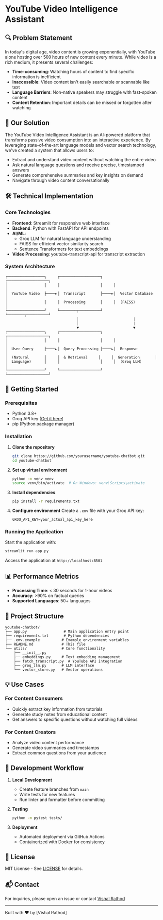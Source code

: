 # YouTube Video Intelligence Assistant

## 🔍 Problem Statement

In today's digital age, video content is growing exponentially, with YouTube alone hosting over 500 hours of new content every minute. While video is a rich medium, it presents several challenges:

- **Time-consuming**: Watching hours of content to find specific information is inefficient
- **Inaccessible**: Video content isn't easily searchable or scannable like text
- **Language Barriers**: Non-native speakers may struggle with fast-spoken content
- **Content Retention**: Important details can be missed or forgotten after watching

## 🚀 Our Solution

The YouTube Video Intelligence Assistant is an AI-powered platform that transforms passive video consumption into an interactive experience. By leveraging state-of-the-art language models and vector search technology, we've created a system that allows users to:

- Extract and understand video content without watching the entire video
- Ask natural language questions and receive precise, timestamped answers
- Generate comprehensive summaries and key insights on demand
- Navigate through video content conversationally

## 🛠️ Technical Implementation

### Core Technologies

- **Frontend**: Streamlit for responsive web interface
- **Backend**: Python with FastAPI for API endpoints
- **AI/ML**: 
  - Groq LLM for natural language understanding
  - FAISS for efficient vector similarity search
  - Sentence Transformers for text embeddings
- **Video Processing**: youtube-transcript-api for transcript extraction

### System Architecture

```
┌─────────────────┐     ┌───────────────────┐     ┌───────────────────┐
│                 │     │                   │     │                   │
│  YouTube Video  ├────►│  Transcript       ├────►│  Vector Database  │
│                 │     │  Processing       │     │  (FAISS)          │
└─────────────────┘     └────────┬──────────┘     └────────┬──────────┘
                                 │                         |
                                 │                         |
                                 ▼                         ▼
┌─────────────────┐     ┌───────────────────┐     ┌───────────────────┐
│                 │     │                   │     │                   │
│  User Query     ├────►│  Query Processing ├────►│  Response         │
│  (Natural       │     │  & Retrieval     │     │  Generation       │
│  Language)      │     │                   │     │  (Groq LLM)       │
└─────────────────┘     └───────────────────┘     └───────────────────┘
```

## 🚀 Getting Started

### Prerequisites

- Python 3.8+
- Groq API key ([Get it here](https://console.groq.com/))
- pip (Python package manager)

### Installation

1. **Clone the repository**
   ```bash
   git clone https://github.com/yourusername/youtube-chatbot.git
   cd youtube-chatbot
   ```

2. **Set up virtual environment**
   ```bash
   python -m venv venv
   source venv/bin/activate  # On Windows: venv\Scripts\activate
   ```

3. **Install dependencies**
   ```bash
   pip install -r requirements.txt
   ```

4. **Configure environment**
   Create a `.env` file with your Groq API key:
   ```
   GROQ_API_KEY=your_actual_api_key_here
   ```

### Running the Application

Start the application with:

```bash
streamlit run app.py
```

Access the application at `http://localhost:8501`

## 📊 Performance Metrics

- **Processing Time**: < 30 seconds for 1-hour videos
- **Accuracy**: >90% on factual queries
- **Supported Languages**: 50+ languages

## 🧩 Project Structure

```
youtube-chatbot/
├── app.py                 # Main application entry point
├── requirements.txt       # Python dependencies
├── .env.example          # Example environment variables
├── README.md             # This file
└── utils/                # Core functionality
    ├── __init__.py
    ├── embeddings.py     # Text embedding management
    ├── fetch_transcript.py  # YouTube API integration
    ├── groq_llm.py       # LLM interface
    └── vector_store.py   # Vector operations
```

## 💡 Use Cases

### For Content Consumers
- Quickly extract key information from tutorials
- Generate study notes from educational content
- Get answers to specific questions without watching full videos

### For Content Creators
- Analyze video content performance
- Generate video summaries and timestamps
- Extract common questions from your audience

## 🔄 Development Workflow

1. **Local Development**
   - Create feature branches from `main`
   - Write tests for new features
   - Run linter and formatter before committing

2. **Testing**
   ```bash
   python -m pytest tests/
   ```

3. **Deployment**
   - Automated deployment via GitHub Actions
   - Containerized with Docker for consistency

## 📝 License

MIT License - See [LICENSE](LICENSE) for details.

## 📬 Contact

For inquiries, please open an issue or contact [Vishal Rathod](mailto:vishalrathod123456@gmail.com)

---

Built with ❤️ by [Vishal Rathod] 

